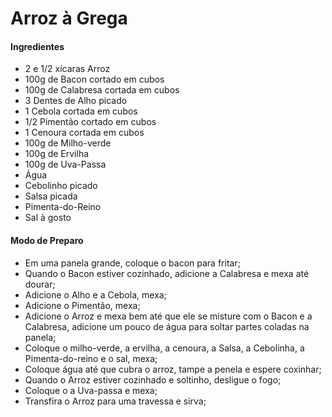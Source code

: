 # Arroz à Grega

#### Ingredientes

- 2 e 1/2 xícaras Arroz
- 100g de Bacon cortado em cubos
- 100g de Calabresa cortada em cubos
- 3 Dentes de Alho picado
- 1 Cebola cortada em cubos
- 1/2 Pimentão cortado em cubos
- 1 Cenoura cortada em cubos
- 100g de Milho-verde
- 100g de Ervilha
- 100g de Uva-Passa
- Água
- Cebolinho picado
- Salsa picada
- Pimenta-do-Reino
- Sal à gosto

#### Modo de Preparo

- Em uma panela grande, coloque o bacon para fritar;
- Quando o Bacon estiver cozinhado, adicione a Calabresa e mexa até dourar;
- Adicione o Alho e a Cebola, mexa;
- Adicione o Pimentão, mexa;
- Adicione o Arroz e mexa bem até que ele se misture com o Bacon e a Calabresa, adicione um pouco de água para soltar partes coladas na panela;
- Coloque o milho-verde, a ervilha, a cenoura, a Salsa, a Cebolinha, a Pimenta-do-reino e o sal, mexa;
- Coloque água até que cubra o arroz, tampe a penela e espere coxinhar;
- Quando o Arroz estiver cozinhado e soltinho, desligue o fogo;
- Coloque o a Uva-passa e mexa;
- Transfira o Arroz para uma travessa e sirva;